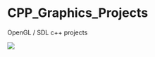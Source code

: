 # CPP_Graphics_Projects
OpenGL / SDL c++ projects

![](https://media.giphy.com/media/WP3WEkenhpBRpqAlMj/giphy.gif)

